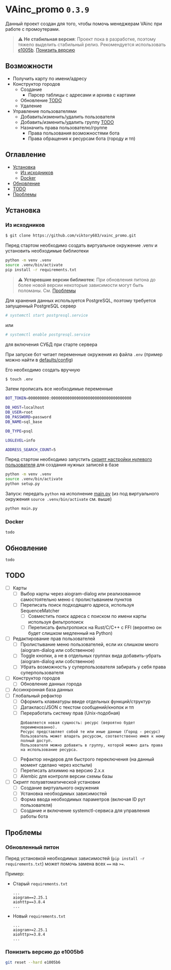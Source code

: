 # VAinc_promo `0.3.9`

Данный проект создан для того, чтобы помочь менеджерам VAinc при работе с промоутерами.

> :warning: **Не стабильная версия**: Проект пока в разработке, поэтому тяжело выделить стабильный релиз. Рекомендуется использовать [e1005b](https://github.com/viktory683/vainc_promo/commit/e1005b676bc088efbef6fd4caf6af956cf5407e3). [Понизить версию](#понизить-версию-до-e1005b6)

## Возможности

- Получить карту по имени/адресу
- Конструктор городов
    - Создание
        - Парсер таблицы с адресами и архива с картами
    - Обновление [TODO](#todo)
    - Удаление
- Управление пользователями
    - Добавить/изменить/удалить пользователя
    - Добавить/изменить/удалить группу [TODO](#todo)
    - Назначить права пользователю/группе
        - Права пользования возможностями бота
        - Права обращения к ресурсам бота (городу и тп)

## Оглавление

- [Установка](#установка)
    - [Из исходников](#из-исходников)
    - [Docker](#docker)
- [Обновление](#обновление)
- [TODO](#todo)
- [Проблемы](#проблемы)

## Установка

### Из исходников

```bash
$ git clone https://github.com/viktory683/vainc_promo.git
```

Перед стартом необходимо создать виртуальное окружение .venv и установить необходимые библиотеки

```bash
python -m venv .venv
source .venv/bin/activate
pip install -r requirements.txt
```

> :warning: **Устаревшие версии библиотек**: При обновления питона до более новой версии некоторые зависимости могут быть поломаны. См. [Проблемы](#обновленный-питон)

Для хранения данных используется PostgreSQL, поэтому требуется запущенный PostgreSQL сервер
```bash
# systemctl start postgresql.service
```
или
```bash
# systemctl enable postgresql.service
```
для включения СУБД при старте сервера

При запуске бот читает переменные окружения из файла `.env` (пример можно найти в [defaults/config](defaults/config))

Его необходимо создать вручную
```bash
$ touch .env
```

Затем прописать все необходимые переменные

```bash
BOT_TOKEN=000000000:00000000000000000000000000000000000

DB_HOST=localhost
DB_USER=root
DB_PASSWORD=password
DB_NAME=sql_base

DB_TYPE=psql

LOGLEVEL=info

ADDRESS_SEARCH_COUNT=5
```

Перед стартом необходимо запустить [скрипт настройки нулевого пользователя](setup.py) для создания нужных записей в базе

```bash
python -m venv .venv
source .venv/bin/activate
python setup.py
```

Запуск: передать `python` на исполнение [main.py](main.py) (из под виртуального окружения `source .venv/bin/activate`
см. выше)

```bash
python main.py
```

### Docker

```
todo
```

## Обновление

```
todo
```

## TODO

- [ ] Карты
    - [ ] Выбор карты через aiogram-dialog или реализованное самостоятельно меню с пролистыванием  пунктов
    - [ ] Переписать поиск подходящего адреса, используя SequenceMatcher
        - [ ] Совместить поиск адреса с поиском по имени карты используя фильтропоиск
        - [ ] Переписать фильтропоиск на Rust/C/C++ с FFI (вероятно он будет слишком медленный на Python)
- [ ] Редактирование прав пользователей
    - [ ] Пролистывание меню пользователей, если их слишком много (aiogram-dialog или собственное)
    - [ ] Toggle кнопки, а не в отдельных группах вида добавить-убрать (aiogram-dialog или собственное)
    - [ ] Убрать возможность у суперпользователя забирать у себя права суперпользователя
- [ ] Конструктор городов
    - [ ] Обновление данных города
- [ ] Ассинхронная база данных
- [ ] Глобальный рефактор
    - [ ] Оформить клавиатуры ввиде отдельных функций/структур
    - [ ] Датакласс/JSON с текстом сообщений/кнопок и тп
    - [ ] Переработать систему прав (Unix-подобная)
        ```
        Добавляется новая сущность: ресурс (вероятно будет переименованно).
        Ресурс представляет собой те или иные данные (Город - ресурс)
        Пользователь может владеть ресурсом, соответственно имея к нему полный доступ.
        Пользователя можно добавить в группу, которой можно дать права на использование ресурса.
        ```
    - [ ] Рефактор хендеров для быстрого переключения (на данный момент сделано через костыли)
    - [ ] Переписать алхимию на версию 2.x.x
    - [ ] Alembic для контроля версии схемы базы
- [ ] Скрипт полуавтоматической установки
    - [ ] Создание виртуального окружения
    - [ ] Установка необходимых зависимостей
    - [ ] Форма ввода необходимых параметров (включая ID рут пользователя)
    - [ ] Создание и включение systemctl-сервиса для управления работы бота
        
## Проблемы

### Обновленный питон

Перед установкой необходимых зависимостей (`pip install -r requirements.txt`) может помочь замена всех `==` на `>=`.

Пример:
- Старый `requirements.txt`
    ```
    ...
    aiogram==2.25.1
    aiohttp==3.8.4
    ...
    ```
- Новый `requirements.txt`
    ```
    ...
    aiogram>=2.25.1
    aiohttp>=3.8.4
    ...
    ```


### Понизить версию до e1005b6

```bash
git reset --hard e1005b6
```